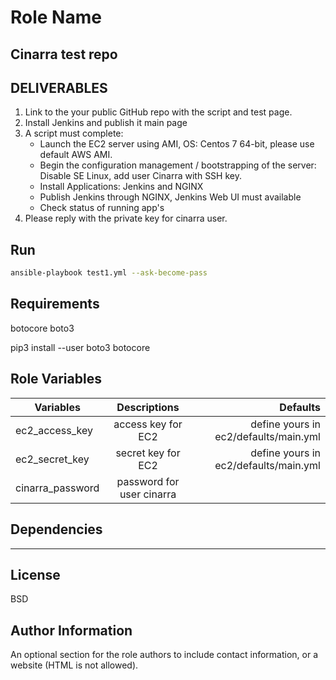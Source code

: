 Role Name
=========

## Cinarra test repo

## DELIVERABLES
1. Link to the your public GitHub repo with the script and test page.
2. Install Jenkins and publish it main page
3. A script must complete:
    * Launch the EC2 server using  AMI, OS: Centos 7 64-bit, please use
default AWS AMI.
    * Begin the configuration management / bootstrapping of the server:
Disable SE Linux, add user Cinarra with SSH key.
    * Install Applications: Jenkins and NGINX
    * Publish Jenkins through NGINX, Jenkins Web UI must available
    * Check status of running app's
4. Please reply with the private key for cinarra user. 

Run
------------

~~~bash
ansible-playbook test1.yml --ask-become-pass
~~~

Requirements
------------

botocore
boto3

pip3 install --user boto3 botocore

Role Variables
--------------

| Variables       | Descriptions  |  Defaults |
| ------------- |:------------------:|----------:|
| ec2_access_key     | access key for EC2  | define yours in ec2/defaults/main.yml
| ec2_secret_key     | secret key for EC2 | define yours in ec2/defaults/main.yml
| cinarra_password  |  password for user cinarra |

Dependencies
------------

---

License
-------

BSD

Author Information
------------------

An optional section for the role authors to include contact information, or a website (HTML is not allowed).
